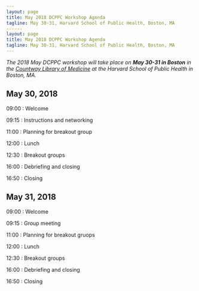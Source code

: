 ```yaml
---
layout: page
title: May 2018 DCPPC Workshop Agenda
tagline: May 30-31, Harvard School of Public Health, Boston, MA
------
layout: page
title: May 2018 DCPPC Workshop Agenda
tagline: May 30-31, Harvard School of Public Health, Boston, MA
---
```


_The 2018 May DCPPC workshop will take place on **May 30-31 in Boston** in the
[Countway Library of Medicine](https://tinyurl.com/ydzxycda)
at the Harvard School of Public Health in Boston, MA._

## May 30, 2018

 09:00 : Welcome
 
 09:15 : Instructions and networking
 
 11:00 : Planning for breakout group 
 
 12:00 : Lunch         
 

 12:30 : Breakout groups
 
 16:00 : Debriefing and closing    
 
 16:50 : Closing

## May 31, 2018

 09:00 : Welcome
 
 09:15 : Group meeting
 
 11:00 : Planning for breakout gruops   
 
 12:00 : Lunch         
 
 12:30 : Breakout groups
 
 16:00 : Debriefing and closing 
 
 16:50 : Closing
 
